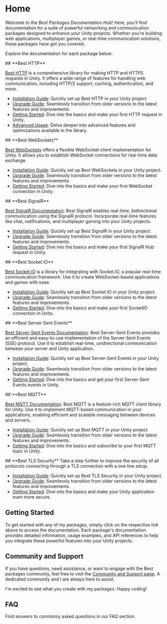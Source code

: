 # Home

Welcome to the _Best Packages Documentation Hub_! Here, you'll find documentation for a suite of powerful networking and communication packages designed to enhance your Unity projects. 
Whether you're building web applications, multiplayer games, or real-time communication solutions, these packages have got you covered.

Explore the documentation for each package below:

<div class="cards-container" markdown>

<div class="card" markdown="block">
## **Best HTTP**

[Best HTTP](HTTP/index.md) is a comprehensive library for making HTTP and HTTPS requests in Unity. 
It offers a wide range of features for handling web communication, including HTTP/2 support, caching, authentication, and more.

- [Installation Guide](HTTP/installation.md): Quickly set up Best HTTP in your Unity project.
- [Upgrade Guide](HTTP/upgrade-guide.md): Seamlessly transition from older versions to the latest features and improvements.
- [Getting Started](HTTP/getting-started/index.md): Dive into the basics and make your first HTTP request in Unity.
- [Advanced Usage](HTTP/intermediate-topics/index.md): Delve deeper into advanced features and optimizations available in the library.
</div>

<div class="card" markdown="block">
## **Best WebSockets**

[Best WebSockets](WebSockets/index.md) offers a flexible WebSocket client implementation for Unity. 
It allows you to establish WebSocket connections for real-time data exchange.

- [Installation Guide](WebSockets/installation.md): Quickly set up Best WebSockets in your Unity project.
- [Upgrade Guide](WebSockets/upgrade-guide.md): Seamlessly transition from older versions to the latest features and improvements.
- [Getting Started](WebSockets/getting-started/index.md): Dive into the basics and make your first WebSocket connection in Unity.
</div>

<div class="card" markdown="block">
## **Best SignalR**

[Best SignalR Documentation](SignalR/index.md): Best SignalR enables real-time, bidirectional communication using the SignalR protocol. 
Incorporate real-time features like chat, notifications, and multiplayer gaming into your Unity projects.

- [Installation Guide](SignalR/installation.md): Quickly set up Best SignalR in your Unity project.
- [Upgrade Guide](SignalR/upgrade-guide.md): Seamlessly transition from older versions to the latest features and improvements.
- [Getting Started](SignalR/getting-started/index.md): Dive into the basics and make your first SignalR Hub request in Unity.
</div>

<div class="card" markdown="block">
## **Best Socket.IO**

[Best Socket.IO](SocketIO/index.md) is a library for integrating with Socket.IO, a popular real-time communication framework. 
Use it to create WebSocket-based applications and games with ease.

- [Installation Guide](SocketIO/installation.md): Quickly set up Best Socket.IO in your Unity project.
- [Upgrade Guide](SocketIO/upgrade-guide.md): Seamlessly transition from older versions to the latest features and improvements.
- [Getting Started](SocketIO/getting-started/index.md): Dive into the basics and make your first SocketIO connection in Unity.
</div>

<div class="card" markdown="block">
## **Best Server-Sent Events**

[Best Server-Sent Events Documentation](ServerSentEvents/index.md): Best Server-Sent Events provides an efficient and easy-to-use implementation of the Server-Sent Events (SSE) protocol. 
Use it to establish real-time, unidirectional communication between your server and Unity application.

- [Installation Guide](ServerSentEvents/installation.md): Quickly set up Best Server-Sent Events in your Unity project.
- [Upgrade Guide](ServerSentEvents/upgrade-guide.md): Seamlessly transition from older versions to the latest features and improvements.
- [Getting Started](ServerSentEvents/getting-started/index.md): Dive into the basics and get your first Server-Sent Events events in Unity.
</div>

<div class="card" markdown="block">
## **Best MQTT**

[Best MQTT Documentation](MQTT/index.md): Best MQTT is a feature-rich MQTT client library for Unity. 
Use it to implement MQTT-based communication in your applications, enabling efficient and scalable messaging between devices and servers.

- [Installation Guide](MQTT/installation.md): Quickly set up Best MQTT in your Unity project.
- [Upgrade Guide](MQTT/upgrade-guide.md): Seamlessly transition from older versions to the latest features and improvements.
- [Getting Started](MQTT/getting-started/index.md): Dive into the basics and subscribe to your first MQTT topic in Unity.
</div>

<div class="card" markdown="block">
## **Best TLS Security**
Take a step further to improve the security of all protocols connecting through a TLS connection with a one line setup.

- [Installation Guide](TLSSecurity/installation.md): Quickly set up Best TLS Security in your Unity project.
- [Upgrade Guide](TLSSecurity/upgrade-guide.md): Seamlessly transition from older versions to the latest features and improvements.
- [Getting Started](TLSSecurity/getting-started/index.md): Dive into the basics and make your Unity application even more secure.
</div>

</div>

## Getting Started

To get started with any of my packages, simply click on the respective link above to access the documentation. 
Each package's documentation provides detailed information, usage examples, and API references to help you integrate these powerful features into your Unity projects.

## Community and Support

If you have questions, need assistance, or want to engage with the Best packages community, feel free to visit the [Community and Support page](Shared/support.md).
A dedicated community and I are always here to assist.

I'm excited to see what you create with my packages. Happy coding!

## FAQ

Find answers to commonly asked questions in our FAQ section.